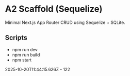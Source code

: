 # A2 Scaffold (Sequelize)

Minimal Next.js App Router CRUD using Sequelize + SQLite.

## Scripts
- npm run dev
- npm run build
- npm start

2025-10-20T11:44:15.626Z - 122
